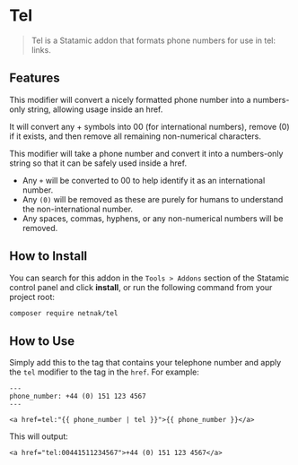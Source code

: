 # Tel

> Tel is a Statamic addon that formats phone numbers for use in tel: links.

## Features

This modifier will convert a nicely formatted phone number into a numbers-only string, allowing usage inside an href.

It will convert any + symbols into 00 (for international numbers), remove (0) if it exists, and then remove all remaining non-numerical characters.

This modifier will take a phone number and convert it into a numbers-only string so that it can be safely used inside a href.

* Any `+` will be converted to 00 to help identify it as an international number.
* Any `(0)` will be removed as these are purely for humans to understand the non-international number.
* Any spaces, commas, hyphens, or any non-numerical numbers will be removed.

## How to Install

You can search for this addon in the `Tools > Addons` section of the Statamic control panel and click **install**, or run the following command from your project root:

``` bash
composer require netnak/tel
```

## How to Use

Simply add this to the tag that contains your telephone number and apply the `tel` modifier to the tag in the `href`. For example:

```antlers
---
phone_number: +44 (0) 151 123 4567
---

<a href=tel:"{{ phone_number | tel }}">{{ phone_number }}</a>
```

This will output:

```antlers
<a href="tel:00441511234567">+44 (0) 151 123 4567</a>
```